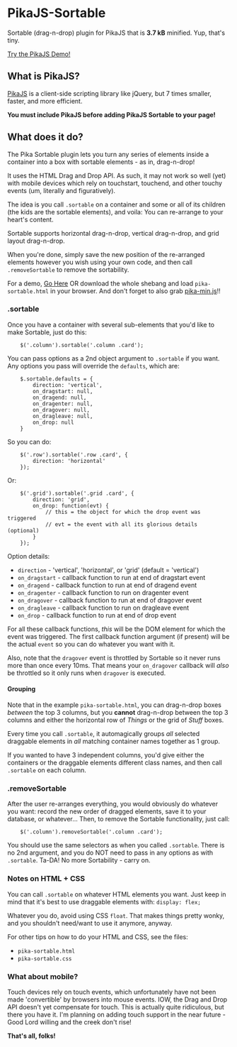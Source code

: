 # PikaJS-Sortable

Sortable (drag-n-drop) plugin for PikaJS that is **3.7 kB** minified. Yup, that's tiny.

[Try the PikaJS Demo!](https://pikajs.com/)

## What is PikaJS?

[PikaJS](https://github.com/Scottie35/PikaJS) is a client-side scripting library like jQuery, but 7 times smaller, faster, and more efficient.

**You must include PikaJS before adding PikaJS Sortable to your page!**

## What does it do?

The Pika Sortable plugin lets you turn any series of elements inside a container into a box with sortable elements - as in, drag-n-drop!

It uses the HTML Drag and Drop API. As such, it may not work so well (yet) with mobile devices which rely on touchstart, touchend, and other touchy events (um, literally and figuratively).

The idea is you call `.sortable` on a container and some or all of its children (the kids are the sortable elements), and voila: You can re-arrange to your heart's content.

Sortable supports horizontal drag-n-drop, vertical drag-n-drop, and grid layout drag-n-drop.

When you're done, simply save the new position of the re-arranged elements however you wish using your own code, and then call `.removeSortable` to remove the sortability.

For a demo, [Go Here](https://pikajs.com/) OR download the whole shebang and load `pika-sortable.html` in your browser. And don't forget to also grab [pika-min.js](https://github.com/Scottie35/PikaJS)!!

### .sortable

Once you have a container with several sub-elements that you'd like to make Sortable, just do this:

		$('.column').sortable('.column .card');

You can pass options as a 2nd object argument to `.sortable` if you want. Any options you pass will override the `defaults`, which are:

		$.sortable.defaults = {
			direction: 'vertical',
			on_dragstart: null,
			on_dragend: null,
			on_dragenter: null,
			on_dragover: null,
			on_dragleave: null,
			on_drop: null
		}

So you can do:

		$('.row').sortable('.row .card', {
			direction: 'horizontal'
		});

Or:

		$('.grid').sortable('.grid .card', {
			direction: 'grid',
			on_drop: function(evt) {
				// this = the object for which the drop event was triggered
				// evt = the event with all its glorious details (optional)
			}
		});

Option details:

- `direction` - 'vertical', 'horizontal', or 'grid' (default = 'vertical')
- `on_dragstart` - callback function to run at end of dragstart event
- `on_dragend` - callback function to run at end of dragend event
- `on_dragenter` - callback function to run on dragenter event
- `on_dragover` - callback function to run at end of dragover event
- `on_dragleave` - callback function to run on dragleave event
- `on_drop` - callback function to run at end of drop event

For all these callback functions, *this* will be the DOM element for which the event was triggered. The first callback function argument (if present) will be the actual `event` so you can do whatever you want with it.

Also, note that the `dragover` event is throttled by Sortable so it never runs more than once every 10ms. That means your `on_dragover` callback will *also* be throttled so it only runs when `dragover` is executed.

#### Grouping

Note that in the example `pika-sortable.html`, you can drag-n-drop boxes *between* the top 3 columns, but you **cannot** drag-n-drop between the top 3 columns and either the horizontal row of *Things* or the grid of *Stuff* boxes.

Every time you call `.sortable`, it automagically groups *all* selected draggable elements in *all* matching container names together as 1 group.

If you wanted to have 3 independent columns, you'd give either the containers or the draggable elements different class names, and then call `.sortable` on each column.

### .removeSortable

After the user re-arranges everything, you would obviously do whatever you want: record the new order of dragged elements, save it to your database, or whatever... Then, to remove the Sortable functionality, just call:

		$('.column').removeSortable('.column .card');

You should use the same selectors as when you called `.sortable`. There is no 2nd argument, and you do NOT need to pass in any options as with `.sortable`. Ta-DA! No more Sortability - carry on.
 
### Notes on HTML + CSS

You can call `.sortable` on whatever HTML elements you want. Just keep in mind that it's best to use draggable elements with: `display: flex;`

Whatever you do, avoid using CSS `float`. That makes things pretty wonky, and you shouldn't need/want to use it anymore, anyway.

For other tips on how to do your HTML and CSS, see the files:

- `pika-sortable.html`
- `pika-sortable.css`

### What about mobile?

Touch devices rely on touch events, which unfortunately have not been made 'convertible' by browsers into mouse events. IOW, the Drag and Drop API doesn't yet compensate for touch. This is actually quite ridiculous, but there you have it. I'm planning on adding touch support in the near future - Good Lord willing and the creek don't rise!

**That's all, folks!**
